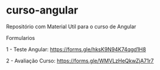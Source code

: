# curso-angular
Repositório com Material Util para o curso de Angular

Formularios

1 - Teste Angular: https://forms.gle/hksK9N94K74qgd1H8

2 - Avaliação Curso: https://forms.gle/WMVLzHeQkwZjA71r7
